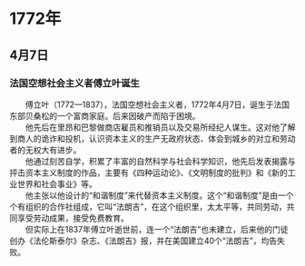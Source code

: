 # 1772年
## 4月7日
### 法国空想社会主义者傅立叶诞生
　　傅立叶（1772—1837），法国空想社会主义者，1772年4月7日，诞生于法国东部贝桑松的一个富商家庭。后来因破产而陷于困境。<br>　　他先后在里昂和巴黎做商店雇员和推销员以及交易所经纪人谋生。这对他了解到商人的诡诈和投机，认识资本主义的生产无政府状态、体会到城乡的对立和劳动者的无权大有进步。<br>　　他通过刻苦自学，积累了丰富的自然科学与社会科学知识，他先后发表揭露与抨击资本主义制度的作品，主要有《四种运动论》、《文明制度的批判》和《新的工业世界和社会事业》等。<br>　　他主张以他设计的“和谐制度”来代替资本主义制度。这个“和谐制度”是由一个个有组织的合作社组成，它叫“法朗吉”，在这个组织里，太太平等，共同劳动，共同享受劳动成果，接受免费教育。<br>　　但实际上在1837年傅立叶逝世前，连一个“法朗吉”也未建立，后来他的门徒创办《法伦斯泰尔》杂志、《法朗吉》报，并在美国建立40个“法朗吉”，均告失败。
<comment/>